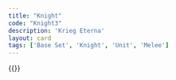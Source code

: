 ```yaml
---
title: "Knight"
code: "Knight3"
description: 'Krieg Eterna'
layout: card
tags: ['Base Set', 'Knight', 'Unit', 'Melee']
---
```

{{<card-detail-page code="Knight3" artwork="Portrait of a Young Bearded Man Wearing Armor by Jacopo Tintoretto  (16th century)" attr="Epicurus"/>}}